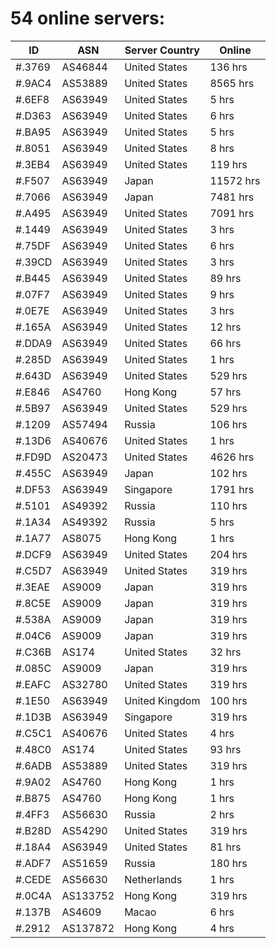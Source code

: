# 54 online servers:

| ID | ASN | Server Country | Online |
| ------ | ------ | ------ | ------ |
| #.3769 | AS46844 | United States | 136 hrs |
| #.9AC4 | AS53889 | United States | 8565 hrs |
| #.6EF8 | AS63949 | United States | 5 hrs |
| #.D363 | AS63949 | United States | 6 hrs |
| #.BA95 | AS63949 | United States | 5 hrs |
| #.8051 | AS63949 | United States | 8 hrs |
| #.3EB4 | AS63949 | United States | 119 hrs |
| #.F507 | AS63949 | Japan | 11572 hrs |
| #.7066 | AS63949 | Japan | 7481 hrs |
| #.A495 | AS63949 | United States | 7091 hrs |
| #.1449 | AS63949 | United States | 3 hrs |
| #.75DF | AS63949 | United States | 6 hrs |
| #.39CD | AS63949 | United States | 3 hrs |
| #.B445 | AS63949 | United States | 89 hrs |
| #.07F7 | AS63949 | United States | 9 hrs |
| #.0E7E | AS63949 | United States | 3 hrs |
| #.165A | AS63949 | United States | 12 hrs |
| #.DDA9 | AS63949 | United States | 66 hrs |
| #.285D | AS63949 | United States | 1 hrs |
| #.643D | AS63949 | United States | 529 hrs |
| #.E846 | AS4760 | Hong Kong | 57 hrs |
| #.5B97 | AS63949 | United States | 529 hrs |
| #.1209 | AS57494 | Russia | 106 hrs |
| #.13D6 | AS40676 | United States | 1 hrs |
| #.FD9D | AS20473 | United States | 4626 hrs |
| #.455C | AS63949 | Japan | 102 hrs |
| #.DF53 | AS63949 | Singapore | 1791 hrs |
| #.5101 | AS49392 | Russia | 110 hrs |
| #.1A34 | AS49392 | Russia | 5 hrs |
| #.1A77 | AS8075 | Hong Kong | 1 hrs |
| #.DCF9 | AS63949 | United States | 204 hrs |
| #.C5D7 | AS63949 | United States | 319 hrs |
| #.3EAE | AS9009 | Japan | 319 hrs |
| #.8C5E | AS9009 | Japan | 319 hrs |
| #.538A | AS9009 | Japan | 319 hrs |
| #.04C6 | AS9009 | Japan | 319 hrs |
| #.C36B | AS174 | United States | 32 hrs |
| #.085C | AS9009 | Japan | 319 hrs |
| #.EAFC | AS32780 | United States | 319 hrs |
| #.1E50 | AS63949 | United Kingdom | 100 hrs |
| #.1D3B | AS63949 | Singapore | 319 hrs |
| #.C5C1 | AS40676 | United States | 4 hrs |
| #.48C0 | AS174 | United States | 93 hrs |
| #.6ADB | AS53889 | United States | 319 hrs |
| #.9A02 | AS4760 | Hong Kong | 1 hrs |
| #.B875 | AS4760 | Hong Kong | 1 hrs |
| #.4FF3 | AS56630 | Russia | 2 hrs |
| #.B28D | AS54290 | United States | 319 hrs |
| #.18A4 | AS63949 | United States | 81 hrs |
| #.ADF7 | AS51659 | Russia | 180 hrs |
| #.CEDE | AS56630 | Netherlands | 1 hrs |
| #.0C4A | AS133752 | Hong Kong | 319 hrs |
| #.137B | AS4609 | Macao | 6 hrs |
| #.2912 | AS137872 | Hong Kong | 4 hrs |

